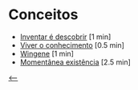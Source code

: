 # Conceitos

- [Inventar é descobrir](./inventar-e-descobrir.html) <span class="word-count">[1 min]</span>
- [Viver o conhecimento](./viver-o-conhecimento.html) <span class="word-count">[0.5 min]</span>
- [Wingene](./wingene.html) <span class="word-count">[1 min]</span>
- [Momentânea existência](./momentanea-existencia.html) <span class="word-count">[2.5 min]</span>

[<--](../)